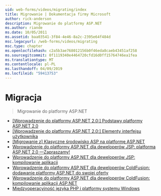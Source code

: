 ```yaml
---
uid: web-forms/videos/migrating/index
title: Migrowanie | Dokumentacja firmy Microsoft
author: rick-anderson
description: Migrowanie do platformy ASP.NET
ms.author: riande
ms.date: 10/05/2011
ms.assetid: baa03541-3f84-4e46-8a2c-2395e64f484d
msc.legacyurl: /web-forms/videos/migrating
msc.type: chapter
ms.openlocfilehash: c2a5b3ae768012156b0f46eda8caeb43451af258
ms.sourcegitcommit: 0f1119340e4464720cfd16d0ff15764746ea1fea
ms.translationtype: MT
ms.contentlocale: pl-PL
ms.lasthandoff: 04/09/2019
ms.locfileid: "59413753"
---
```

# <a name="migrating"></a>Migracja

> Migrowanie do platformy ASP.NET


- [[Wprowadzenie do platformy ASP.NET 2.0:] Podstawy platformy ASP.NET 2.0](intro-to-aspnet-20-aspnet-20-fundamentals.md)
- [[Wprowadzenie do platformy ASP.NET 2.0:] Elementy interfejsu użytkownika](intro-to-aspnet-20-user-interface-elements.md)
- [[Migrowanie z] Klasyczne środowisko ASP na platformę ASP.NET](migrating-from-classic-asp-to-aspnet.md)
- [Wprowadzenie do platformy ASP.NET dla deweloperów JSP: platforma ASP.NET 2.0 —Zapraszamy!](intro-to-aspnet-for-jsp-developers-welcome-to-aspnet-20.md)
- [Wprowadzenie do platformy ASP.NET dla deweloperów JSP: kompilowanie aplikacji](intro-to-aspnet-for-jsp-developers-building-applications.md)
- [Wprowadzenie do platformy ASP.NET dla deweloperów ColdFusion: dodawanie platformy ASP.NET do swojej oferty](intro-to-aspnet-for-coldfusion-developers-adding-aspnet-to-your-repertoire.md)
- [Wprowadzenie do platformy ASP.NET dla deweloperów ColdFusion: kompilowanie aplikacji ASP.NET](introduction-to-aspnet-for-coldfusion-developers-building-an-aspnet-application.md)
- [Międzyoperacyjność języka PHP i platformy systemu Windows](interop-between-php-and-the-windows-platform.md)
